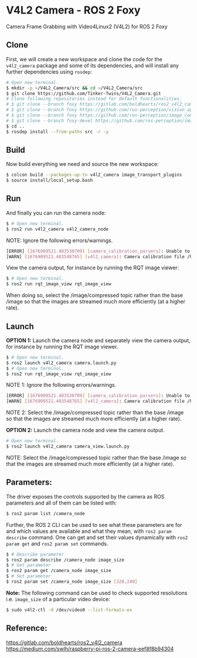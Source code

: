 # V4L2 Camera - ROS 2 Foxy
Camera Frame Grabbing with Video4Linux2 (V4L2) for ROS 2 Foxy

## Clone

First, we will create a new workspace and clone the code for the `v4l2_camera` package and some of its dependencies, and will install any further dependencies using `rosdep`:

```bash
# Open new terminal.
$ mkdir -p ~/V4L2_Camera/src && cd ~/V4L2_Camera/src
$ git clone https://github.com/Tinker-Twins/V4L2_Camera.git
# Clone following repositories instead for default functionalities.
# $ git clone --branch foxy https://gitlab.com/boldhearts/ros2_v4l2_camera.git
# $ git clone --branch foxy https://github.com/ros-perception/vision_opencv.git
# $ git clone --branch foxy https://github.com/ros-perception/image_common.git
# $ git clone --branch foxy-devel https://github.com/ros-perception/image_transport_plugins.git
$ cd ..
$ rosdep install --from-paths src -r -y
```

## Build

Now build everything we need and source the new workspace:
```bash
$ colcon build --packages-up-to v4l2_camera image_transport_plugins
$ source install/local_setup.bash
```

## Run

And finally you can run the camera node:
```bash
$ # Open new terminal.
$ ros2 run v4l2_camera v4l2_camera_node
```
NOTE: Ignore the following errors/warnings.
```bash
[ERROR] [1676909521.403530709] [camera_calibration_parsers]: Unable to open camera calibration file [/home/user/.ros/camera_info/integrated_webcam_hd:_integrate.yaml]
[WARN] [1676909521.403548765] [v4l2_camera]: Camera calibration file /home/user/.ros/camera_info/integrated_webcam_hd:_integrate.yaml not found
```

View the camera output, for instance by running the RQT image viewer:
```bash
$ # Open new terminal.
$ ros2 run rqt_image_view rqt_image_view
```
When doing so, select the /image/compressed topic rather than the base /image so that the images are streamed much more efficiently (at a higher rate).

## Launch

**OPTION 1:** Launch the camera node and separately view the camera output, for instance by running the RQT image viewer.
```bash
$ # Open new terminal.
$ ros2 launch v4l2_camera camera.launch.py
$ # Open new terminal.
$ ros2 run rqt_image_view rqt_image_view
```
NOTE 1: Ignore the following errors/warnings.
```bash
[ERROR] [1676909521.403530709] [camera_calibration_parsers]: Unable to open camera calibration file [/home/user/.ros/camera_info/integrated_webcam_hd:_integrate.yaml]
[WARN] [1676909521.403548765] [v4l2_camera]: Camera calibration file /home/user/.ros/camera_info/integrated_webcam_hd:_integrate.yaml not found
```
NOTE 2: Select the /image/compressed topic rather than the base /image so that the images are streamed much more efficiently (at a higher rate).

**OPTION 2:** Launch the camera node and view the camera output.
```bash
# Open new terminal.
$ ros2 launch v4l2_camera camera_view.launch.py
```
NOTE: Select the /image/compressed topic rather than the base /image so that the images are streamed much more efficiently (at a higher rate).

## Parameters:

The driver exposes the controls supported by the camera as ROS parameters and all of them can be listed with:
```bash
$ ros2 param list /camera_node
```

Further, the ROS 2 CLI can be used to see what these parameters are for and which values are available and what they mean, with `ros2 param describe` command. One can get and set their values dynamically with `ros2 param get` and `ros2 param set` commands.
```bash
$ # Describe parameter
$ ros2 param describe /camera_node image_size
$ # Get parameter
$ ros2 param get /camera_node image_size
$ # Set parameter
$ ros2 param set /camera_node image_size [320,240]
```

**Note:** The following command can be used to check supported resolutions i.e. `image_size` of a particular video device:
```bash
$ sudo v4l2-ctl -d /dev/video0 --list-formats-ex
```

## Reference:

https://gitlab.com/boldhearts/ros2_v4l2_camera \
https://medium.com/swlh/raspberry-pi-ros-2-camera-eef8f8b94304
